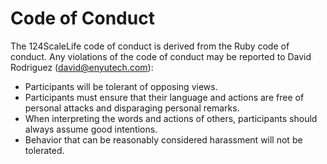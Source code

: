 # Code of Conduct

The 124ScaleLife code of conduct is derived from the Ruby code of conduct. Any violations of the code of conduct may be
reported to David Rodriguez (david@enyutech.com):

- Participants will be tolerant of opposing views.
- Participants must ensure that their language and actions are free of personal attacks and disparaging personal
  remarks.
- When interpreting the words and actions of others, participants should always assume good intentions.
- Behavior that can be reasonably considered harassment will not be tolerated.
